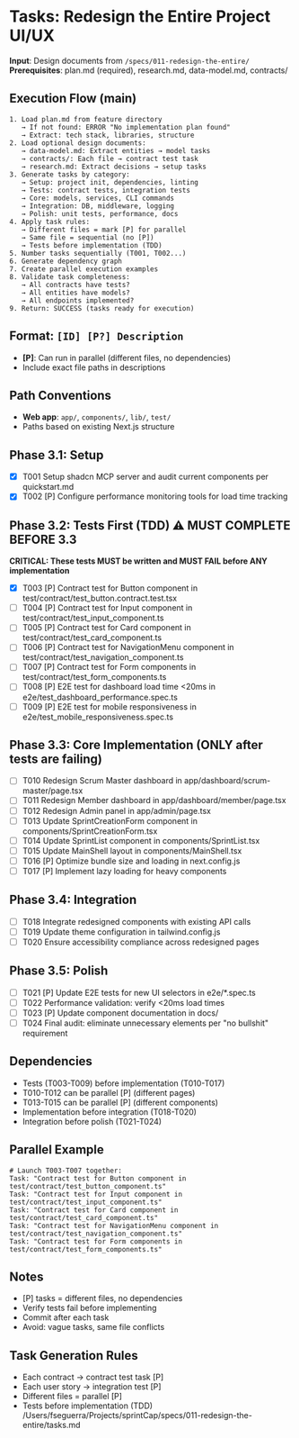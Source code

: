 # Tasks: Redesign the Entire Project UI/UX

**Input**: Design documents from `/specs/011-redesign-the-entire/`
**Prerequisites**: plan.md (required), research.md, data-model.md, contracts/

## Execution Flow (main)
```
1. Load plan.md from feature directory
   → If not found: ERROR "No implementation plan found"
   → Extract: tech stack, libraries, structure
2. Load optional design documents:
   → data-model.md: Extract entities → model tasks
   → contracts/: Each file → contract test task
   → research.md: Extract decisions → setup tasks
3. Generate tasks by category:
   → Setup: project init, dependencies, linting
   → Tests: contract tests, integration tests
   → Core: models, services, CLI commands
   → Integration: DB, middleware, logging
   → Polish: unit tests, performance, docs
4. Apply task rules:
   → Different files = mark [P] for parallel
   → Same file = sequential (no [P])
   → Tests before implementation (TDD)
5. Number tasks sequentially (T001, T002...)
6. Generate dependency graph
7. Create parallel execution examples
8. Validate task completeness:
   → All contracts have tests?
   → All entities have models?
   → All endpoints implemented?
9. Return: SUCCESS (tasks ready for execution)
```

## Format: `[ID] [P?] Description`
- **[P]**: Can run in parallel (different files, no dependencies)
- Include exact file paths in descriptions

## Path Conventions
- **Web app**: `app/`, `components/`, `lib/`, `test/`
- Paths based on existing Next.js structure

## Phase 3.1: Setup
- [X] T001 Setup shadcn MCP server and audit current components per quickstart.md
- [X] T002 [P] Configure performance monitoring tools for load time tracking

## Phase 3.2: Tests First (TDD) ⚠️ MUST COMPLETE BEFORE 3.3
**CRITICAL: These tests MUST be written and MUST FAIL before ANY implementation**
- [X] T003 [P] Contract test for Button component in test/contract/test_button.contract.test.tsx
- [ ] T004 [P] Contract test for Input component in test/contract/test_input_component.ts
- [ ] T005 [P] Contract test for Card component in test/contract/test_card_component.ts
- [ ] T006 [P] Contract test for NavigationMenu component in test/contract/test_navigation_component.ts
- [ ] T007 [P] Contract test for Form components in test/contract/test_form_components.ts
- [ ] T008 [P] E2E test for dashboard load time <20ms in e2e/test_dashboard_performance.spec.ts
- [ ] T009 [P] E2E test for mobile responsiveness in e2e/test_mobile_responsiveness.spec.ts

## Phase 3.3: Core Implementation (ONLY after tests are failing)
- [ ] T010 Redesign Scrum Master dashboard in app/dashboard/scrum-master/page.tsx
- [ ] T011 Redesign Member dashboard in app/dashboard/member/page.tsx
- [ ] T012 Redesign Admin panel in app/admin/page.tsx
- [ ] T013 Update SprintCreationForm component in components/SprintCreationForm.tsx
- [ ] T014 Update SprintList component in components/SprintList.tsx
- [ ] T015 Update MainShell layout in components/MainShell.tsx
- [ ] T016 [P] Optimize bundle size and loading in next.config.js
- [ ] T017 [P] Implement lazy loading for heavy components

## Phase 3.4: Integration
- [ ] T018 Integrate redesigned components with existing API calls
- [ ] T019 Update theme configuration in tailwind.config.js
- [ ] T020 Ensure accessibility compliance across redesigned pages

## Phase 3.5: Polish
- [ ] T021 [P] Update E2E tests for new UI selectors in e2e/*.spec.ts
- [ ] T022 Performance validation: verify <20ms load times
- [ ] T023 [P] Update component documentation in docs/
- [ ] T024 Final audit: eliminate unnecessary elements per "no bullshit" requirement

## Dependencies
- Tests (T003-T009) before implementation (T010-T017)
- T010-T012 can be parallel [P] (different pages)
- T013-T015 can be parallel [P] (different components)
- Implementation before integration (T018-T020)
- Integration before polish (T021-T024)

## Parallel Example
```
# Launch T003-T007 together:
Task: "Contract test for Button component in test/contract/test_button_component.ts"
Task: "Contract test for Input component in test/contract/test_input_component.ts"
Task: "Contract test for Card component in test/contract/test_card_component.ts"
Task: "Contract test for NavigationMenu component in test/contract/test_navigation_component.ts"
Task: "Contract test for Form components in test/contract/test_form_components.ts"
```

## Notes
- [P] tasks = different files, no dependencies
- Verify tests fail before implementing
- Commit after each task
- Avoid: vague tasks, same file conflicts

## Task Generation Rules
- Each contract → contract test task [P]
- Each user story → integration test [P]
- Different files = parallel [P]
- Tests before implementation (TDD)</content>
<parameter name="filePath">/Users/fseguerra/Projects/sprintCap/specs/011-redesign-the-entire/tasks.md